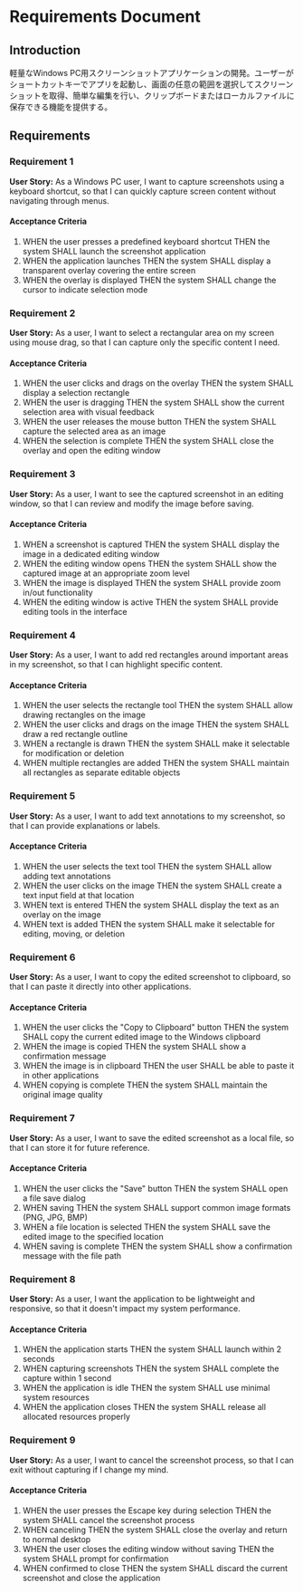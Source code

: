 # Requirements Document

## Introduction

軽量なWindows PC用スクリーンショットアプリケーションの開発。ユーザーがショートカットキーでアプリを起動し、画面の任意の範囲を選択してスクリーンショットを取得、簡単な編集を行い、クリップボードまたはローカルファイルに保存できる機能を提供する。

## Requirements

### Requirement 1

**User Story:** As a Windows PC user, I want to capture screenshots using a keyboard shortcut, so that I can quickly capture screen content without navigating through menus.

#### Acceptance Criteria

1. WHEN the user presses a predefined keyboard shortcut THEN the system SHALL launch the screenshot application
2. WHEN the application launches THEN the system SHALL display a transparent overlay covering the entire screen
3. WHEN the overlay is displayed THEN the system SHALL change the cursor to indicate selection mode

### Requirement 2

**User Story:** As a user, I want to select a rectangular area on my screen using mouse drag, so that I can capture only the specific content I need.

#### Acceptance Criteria

1. WHEN the user clicks and drags on the overlay THEN the system SHALL display a selection rectangle
2. WHEN the user is dragging THEN the system SHALL show the current selection area with visual feedback
3. WHEN the user releases the mouse button THEN the system SHALL capture the selected area as an image
4. WHEN the selection is complete THEN the system SHALL close the overlay and open the editing window

### Requirement 3

**User Story:** As a user, I want to see the captured screenshot in an editing window, so that I can review and modify the image before saving.

#### Acceptance Criteria

1. WHEN a screenshot is captured THEN the system SHALL display the image in a dedicated editing window
2. WHEN the editing window opens THEN the system SHALL show the captured image at an appropriate zoom level
3. WHEN the image is displayed THEN the system SHALL provide zoom in/out functionality
4. WHEN the editing window is active THEN the system SHALL provide editing tools in the interface

### Requirement 4

**User Story:** As a user, I want to add red rectangles around important areas in my screenshot, so that I can highlight specific content.

#### Acceptance Criteria

1. WHEN the user selects the rectangle tool THEN the system SHALL allow drawing rectangles on the image
2. WHEN the user clicks and drags on the image THEN the system SHALL draw a red rectangle outline
3. WHEN a rectangle is drawn THEN the system SHALL make it selectable for modification or deletion
4. WHEN multiple rectangles are added THEN the system SHALL maintain all rectangles as separate editable objects

### Requirement 5

**User Story:** As a user, I want to add text annotations to my screenshot, so that I can provide explanations or labels.

#### Acceptance Criteria

1. WHEN the user selects the text tool THEN the system SHALL allow adding text annotations
2. WHEN the user clicks on the image THEN the system SHALL create a text input field at that location
3. WHEN text is entered THEN the system SHALL display the text as an overlay on the image
4. WHEN text is added THEN the system SHALL make it selectable for editing, moving, or deletion

### Requirement 6

**User Story:** As a user, I want to copy the edited screenshot to clipboard, so that I can paste it directly into other applications.

#### Acceptance Criteria

1. WHEN the user clicks the "Copy to Clipboard" button THEN the system SHALL copy the current edited image to the Windows clipboard
2. WHEN the image is copied THEN the system SHALL show a confirmation message
3. WHEN the image is in clipboard THEN the user SHALL be able to paste it in other applications
4. WHEN copying is complete THEN the system SHALL maintain the original image quality

### Requirement 7

**User Story:** As a user, I want to save the edited screenshot as a local file, so that I can store it for future reference.

#### Acceptance Criteria

1. WHEN the user clicks the "Save" button THEN the system SHALL open a file save dialog
2. WHEN saving THEN the system SHALL support common image formats (PNG, JPG, BMP)
3. WHEN a file location is selected THEN the system SHALL save the edited image to the specified location
4. WHEN saving is complete THEN the system SHALL show a confirmation message with the file path

### Requirement 8

**User Story:** As a user, I want the application to be lightweight and responsive, so that it doesn't impact my system performance.

#### Acceptance Criteria

1. WHEN the application starts THEN the system SHALL launch within 2 seconds
2. WHEN capturing screenshots THEN the system SHALL complete the capture within 1 second
3. WHEN the application is idle THEN the system SHALL use minimal system resources
4. WHEN the application closes THEN the system SHALL release all allocated resources properly

### Requirement 9

**User Story:** As a user, I want to cancel the screenshot process, so that I can exit without capturing if I change my mind.

#### Acceptance Criteria

1. WHEN the user presses the Escape key during selection THEN the system SHALL cancel the screenshot process
2. WHEN canceling THEN the system SHALL close the overlay and return to normal desktop
3. WHEN the user closes the editing window without saving THEN the system SHALL prompt for confirmation
4. WHEN confirmed to close THEN the system SHALL discard the current screenshot and close the application